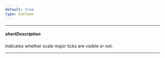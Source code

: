 ```yaml
---
default: true
type: boolean
---
```

---
##### shortDescription
Indicates whether scale major ticks are visible or not.

---
